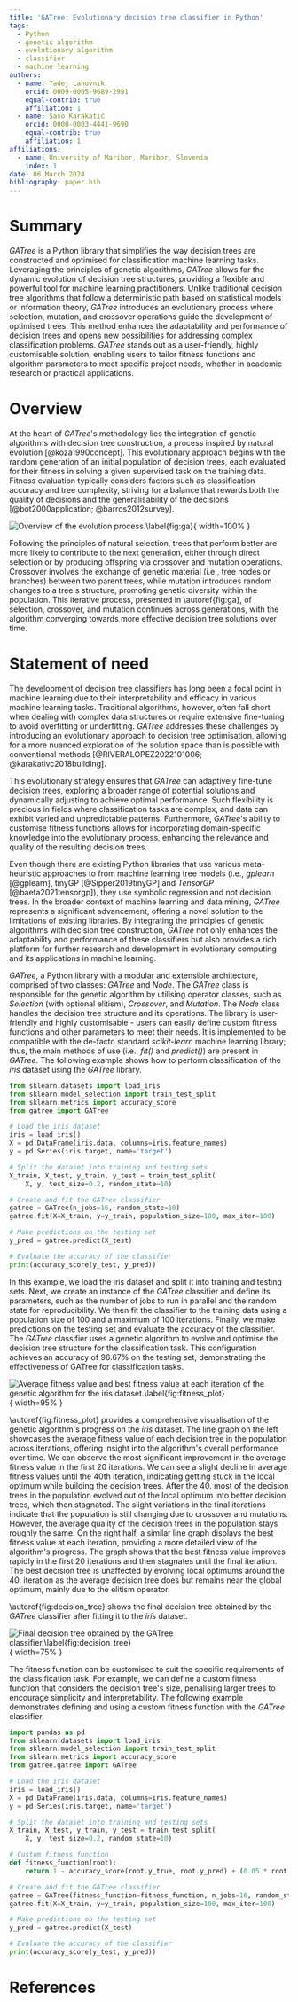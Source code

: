 ```yaml
---
title: 'GATree: Evolutionary decision tree classifier in Python'
tags:
  - Python
  - genetic algorithm
  - evolutionary algorithm
  - classifier
  - machine learning
authors:
  - name: Tadej Lahovnik
    orcid: 0009-0005-9689-2991
    equal-contrib: true
    affiliation: 1
  - name: Sašo Karakatič
    orcid: 0000-0003-4441-9690
    equal-contrib: true
    affiliation: 1
affiliations:
  - name: University of Maribor, Maribor, Slovenia
    index: 1
date: 06 March 2024
bibliography: paper.bib
---
```


# Summary

_GATree_ is a Python library that simplifies the way decision trees are constructed and optimised for classification machine learning tasks. Leveraging the principles of genetic algorithms, _GATree_ allows for the dynamic evolution of decision tree structures, providing a flexible and powerful tool for machine learning practitioners. Unlike traditional decision tree algorithms that follow a deterministic path based on statistical models or information theory, _GATree_ introduces an evolutionary process where selection, mutation, and crossover operations guide the development of optimised trees. This method enhances the adaptability and performance of decision trees and opens new possibilities for addressing complex classification problems. _GATree_ stands out as a user-friendly, highly customisable solution, enabling users to tailor fitness functions and algorithm parameters to meet specific project needs, whether in academic research or practical applications.

# Overview

At the heart of _GATree_'s methodology lies the integration of genetic algorithms with decision tree construction, a process inspired by natural evolution [@koza1990concept]. This evolutionary approach begins with the random generation of an initial population of decision trees, each evaluated for their fitness in solving a given supervised task on the training data. Fitness evaluation typically considers factors such as classification accuracy and tree complexity, striving for a balance that rewards both the quality of decisions and the generalisability of the decisions [@bot2000application; @barros2012survey].

![Overview of the evolution process.\label{fig:ga}](./images/ga.png){ width=100% }

Following the principles of natural selection, trees that perform better are more likely to contribute to the next generation, either through direct selection or by producing offspring via crossover and mutation operations. Crossover involves the exchange of genetic material (i.e., tree nodes or branches) between two parent trees, while mutation introduces random changes to a tree's structure, promoting genetic diversity within the population. This iterative process, presented in \autoref{fig:ga}, of selection, crossover, and mutation continues across generations, with the algorithm converging towards more effective decision tree solutions over time.

# Statement of need

The development of decision tree classifiers has long been a focal point in machine learning due to their interpretability and efficacy in various machine learning tasks. Traditional algorithms, however, often fall short when dealing with complex data structures or require extensive fine-tuning to avoid overfitting or underfitting. _GATree_ addresses these challenges by introducing an evolutionary approach to decision tree optimisation, allowing for a more nuanced exploration of the solution space than is possible with conventional methods [@RIVERALOPEZ2022101006; @karakativc2018building].

This evolutionary strategy ensures that _GATree_ can adaptively fine-tune decision trees, exploring a broader range of potential solutions and dynamically adjusting to achieve optimal performance. Such flexibility is precious in fields where classification tasks are complex, and data can exhibit varied and unpredictable patterns. Furthermore, _GATree_'s ability to customise fitness functions allows for incorporating domain-specific knowledge into the evolutionary process, enhancing the relevance and quality of the resulting decision trees.

Even though there are existing Python libraries that use various meta-heuristic approaches to from machine learning tree models (i.e., _gplearn_ [@gplearn], tinyGP [@Sipper2019tinyGP] and _TensorGP_ [@baeta2021tensorgp]), they use symbolic regression and not decision trees. In the broader context of machine learning and data mining, _GATree_ represents a significant advancement, offering a novel solution to the limitations of existing libraries. By integrating the principles of genetic algorithms with decision tree construction, _GATree_ not only enhances the adaptability and performance of these classifiers but also provides a rich platform for further research and development in evolutionary computing and its applications in machine learning.

_GATree_, a Python library with a modular and extensible architecture, comprised of two classes: _GATree_ and _Node_. The _GATree_ class is responsible for the genetic algorithm by utilising operator classes, such as _Selection_ (with optional elitism), _Crossover_, and _Mutation_. The _Node_ class handles the decision tree structure and its operations. The library is user-friendly and highly customisable - users can easily define custom fitness functions and other parameters to meet their needs. It is implemented to be compatible with the de-facto standard _scikit-learn_ machine learning library; thus, the main methods of use (i.e., _fit()_ and _predict()_) are present in _GATree_. The following example shows how to perform classification of the _iris_ dataset using the _GATree_ library.

```python
from sklearn.datasets import load_iris
from sklearn.model_selection import train_test_split
from sklearn.metrics import accuracy_score
from gatree import GATree

# Load the iris dataset
iris = load_iris()
X = pd.DataFrame(iris.data, columns=iris.feature_names)
y = pd.Series(iris.target, name='target')

# Split the dataset into training and testing sets
X_train, X_test, y_train, y_test = train_test_split(
    X, y, test_size=0.2, random_state=10)

# Create and fit the GATree classifier
gatree = GATree(n_jobs=16, random_state=10)
gatree.fit(X=X_train, y=y_train, population_size=100, max_iter=100)

# Make predictions on the testing set
y_pred = gatree.predict(X_test)

# Evaluate the accuracy of the classifier
print(accuracy_score(y_test, y_pred))
```

In this example, we load the iris dataset and split it into training and testing sets. Next, we create an instance of the _GATree_ classifier and define its parameters, such as the number of jobs to run in parallel and the random state for reproducibility. We then fit the classifier to the training data using a population size of 100 and a maximum of 100 iterations. Finally, we make predictions on the testing set and evaluate the accuracy of the classifier. The _GATree_ classifier uses a genetic algorithm to evolve and optimise the decision tree structure for the classification task. This configuration achieves an accuracy of 96.67% on the testing set, demonstrating the effectiveness of GATree for classification tasks.

![Average fitness value and best fitness value at each iteration of the genetic algorithm for the iris dataset.\label{fig:fitness_plot}](./images/fitness_value.png){ width=95% }

\autoref{fig:fitness_plot} provides a comprehensive visualisation of the genetic algorithm's progress on the _iris_ dataset. The line graph on the left showcases the average fitness value of each decision tree in the population across iterations, offering insight into the algorithm's overall performance over time. We can observe the most significant improvement in the average fitness value in the first 20 iterations. We can see a slight decline in average fitness values until the 40th iteration, indicating getting stuck in the local optimum while building the decision trees. After the 40. most of the decision trees in the population evolved out of the local optimum into better decision trees, which then stagnated. The slight variations in the final iterations indicate that the population is still changing due to crossover and mutations. However, the average quality of the decision trees in the population stays roughly the same. On the right half, a similar line graph displays the best fitness value at each iteration, providing a more detailed view of the algorithm's progress. The graph shows that the best fitness value improves rapidly in the first 20 iterations and then stagnates until the final iteration. The best decision tree is unaffected by evolving local optimums around the 40. iteration as the average decision tree does but remains near the global optimum, mainly due to the elitism operator.

\autoref{fig:decision_tree} shows the final decision tree obtained by the _GATree_ classifier after fitting it to the _iris_ dataset.

![Final decision tree obtained by the GATree classifier.\label{fig:decision_tree}](./images/decision_tree.png){ width=75% }

The fitness function can be customised to suit the specific requirements of the classification task. For example, we can define a custom fitness function that considers the decision tree's size, penalising larger trees to encourage simplicity and interpretability. The following example demonstrates defining and using a custom fitness function with the _GATree_ classifier.

```python
import pandas as pd
from sklearn.datasets import load_iris
from sklearn.model_selection import train_test_split
from sklearn.metrics import accuracy_score
from gatree.gatree import GATree

# Load the iris dataset
iris = load_iris()
X = pd.DataFrame(iris.data, columns=iris.feature_names)
y = pd.Series(iris.target, name='target')

# Split the dataset into training and testing sets
X_train, X_test, y_train, y_test = train_test_split(
    X, y, test_size=0.2, random_state=10)

# Custom fitness function
def fitness_function(root):
    return 1 - accuracy_score(root.y_true, root.y_pred) + (0.05 * root.size())

# Create and fit the GATree classifier
gatree = GATree(fitness_function=fitness_function, n_jobs=16, random_state=10)
gatree.fit(X=X_train, y=y_train, population_size=100, max_iter=100)

# Make predictions on the testing set
y_pred = gatree.predict(X_test)

# Evaluate the accuracy of the classifier
print(accuracy_score(y_test, y_pred))
```

# References
